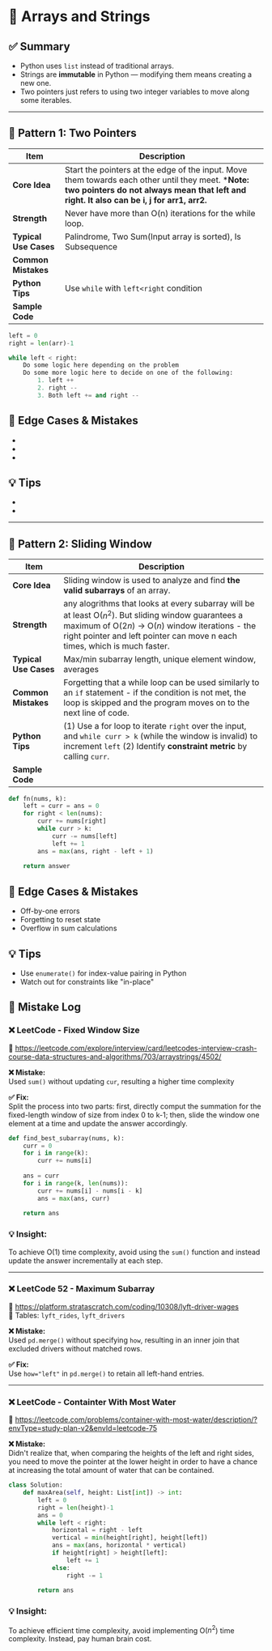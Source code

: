 # 📘 Arrays and Strings

## ✅ Summary
- Python uses `list` instead of traditional arrays.
- Strings are **immutable** in Python — modifying them means creating a new one.
- Two pointers just refers to using two integer variables to move along some iterables. 

---

## 🔹 Pattern 1: Two Pointers

| Item               | Description |
|--------------------|-------------|
| **Core Idea**       | Start the pointers at the edge of the input. Move them towards each other until they meet. ***Note: two pointers do not always mean that left and right. It also can be i, j for arr1, arr2.**|
| **Strength**     | Never have more than O(n) iterations for the while loop. |
| **Typical Use Cases** | Palindrome, Two Sum(Input array is sorted), Is Subsequence|
| **Common Mistakes** |  |
| **Python Tips**     | Use `while` with `left<right` condition 
| **Sample Code**     |

```python
left = 0
right = len(arr)-1

while left < right:
    Do some logic here depending on the problem
    Do some more logic here to decide on one of the following:
        1. left ++
        2. right --
        3. Both left += and right --
```

## 🧠 Edge Cases & Mistakes
- 
- 
- 

## 💡 Tips
- 
- 

---

## 🔹 Pattern 2: Sliding Window

| Item               | Description |
|--------------------|-------------|
| **Core Idea**       | Sliding window is used to analyze and find **the valid subarrays** of an array.|
| **Strength**     | any alogrithms that looks at every subarray will be at least O($n^2$). But sliding window guarantees a maximum of O($2n$) -> O($n$) window iterations - the right pointer and left pointer can move n each times, which is much faster.|
| **Typical Use Cases** | Max/min subarray length, unique element window, averages |
| **Common Mistakes** | Forgetting that a while loop can be used similarly to an `if` statement - if the condition is not met, the loop is skipped and the program moves on to the next line of code. |
| **Python Tips**     | (1) Use a for loop to iterate `right` over the input, and `while curr > k` (while the window is invalid) to increment `left` (2) Identify **constraint metric** by calling `curr`. 
| **Sample Code**     |

```python
def fn(nums, k):
    left = curr = ans = 0
    for right < len(nums):
        curr += nums[right]
        while curr > k:
            curr -= nums[left]
            left += 1
        ans = max(ans, right - left + 1)
    
    return answer
```

## 🧠 Edge Cases & Mistakes
- Off-by-one errors
- Forgetting to reset state
- Overflow in sum calculations

## 💡 Tips
- Use `enumerate()` for index-value pairing in Python
- Watch out for constraints like "in-place"

## 🧪 Mistake Log

### ❌ LeetCode - Fixed Window Size
🔗 https://leetcode.com/explore/interview/card/leetcodes-interview-crash-course-data-structures-and-algorithms/703/arraystrings/4502/  

**❌ Mistake:**  
Used `sum()` without updating `cur`, resulting a higher time complexity

**✅ Fix:**  
Split the process into two parts: first, directly comput the summation for the fixed-length window of size from index 0 to k-1; then, slide the window one element at a time and update the answer accordingly. 

```python
def find_best_subarray(nums, k):
    curr = 0
    for i in range(k):
        curr += nums[i]
    
    ans = curr
    for i in range(k, len(nums)):
        curr += nums[i] - nums[i - k]
        ans = max(ans, curr)
    
    return ans
```

### 💡 Insight:  
To achieve O(1) time complexity, avoid using the `sum()` function and instead update the answer incrementally at each step. 

---

### ❌ LeetCode 52 - Maximum Subarray
🔗 https://platform.stratascratch.com/coding/10308/lyft-driver-wages  
📄 Tables: `lyft_rides`, `lyft_drivers`

**❌ Mistake:**  
Used `pd.merge()` without specifying `how`, resulting in an inner join that excluded drivers without matched rows.

**✅ Fix:**  
Use `how="left"` in `pd.merge()` to retain all left-hand entries.

---

### ❌ LeetCode - Containter With Most Water
🔗 https://leetcode.com/problems/container-with-most-water/description/?envType=study-plan-v2&envId=leetcode-75  

**❌ Mistake:**  
Didn't realize that, when comparing the heights of the left and right sides, you need to move the pointer at the lower height in order to have a chance at increasing the total amount of water that can be contained. 

```python
class Solution:
    def maxArea(self, height: List[int]) -> int:
        left = 0
        right = len(height)-1
        ans = 0
        while left < right:
            horizontal = right - left
            vertical = min(height[right], height[left])
            ans = max(ans, horizontal * vertical)
            if height[right] > height[left]:
                left += 1
            else:
                right -= 1
        
        return ans
```

### 💡 Insight:  
To achieve efficient time complexity, avoid implementing O($n^2$) time complexity. Instead, pay human brain cost. 
